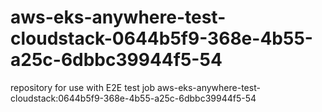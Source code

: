 # aws-eks-anywhere-test-cloudstack-0644b5f9-368e-4b55-a25c-6dbbc39944f5-54
repository for use with E2E test job aws-eks-anywhere-test-cloudstack:0644b5f9-368e-4b55-a25c-6dbbc39944f5-54
